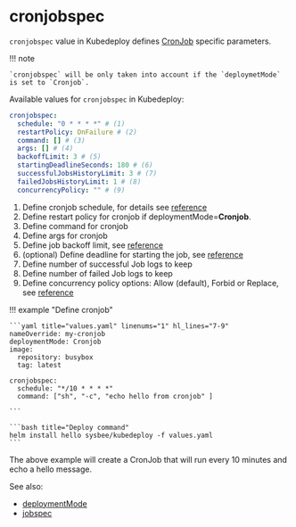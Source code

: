# cronjobspec

`cronjobspec` value in Kubedeploy defines [CronJob](https://kubernetes.io/docs/concepts/workloads/controllers/cron-jobs/) specific parameters.

!!! note

    `cronjobspec` will be only taken into account if the `deploymetMode` is set to `Cronjob`.

Available values for `cronjobspec` in Kubedeploy:

```yaml
cronjobspec:
  schedule: "0 * * * *" # (1)
  restartPolicy: OnFailure # (2)
  command: [] # (3)
  args: [] # (4)
  backoffLimit: 3 # (5)
  startingDeadlineSeconds: 180 # (6)
  successfulJobsHistoryLimit: 3 # (7)
  failedJobsHistoryLimit: 1 # (8)
  concurrencyPolicy: "" # (9)

```

1. Define cronjob schedule, for details see [reference](https://kubernetes.io/docs/concepts/workloads/controllers/cron-jobs/#writing-a-cronjob-spec)
2. Define restart policy for cronjob if deploymentMode=**Cronjob**.
3. Define command for cronjob
4. Define args for cronjob
5. Define job backoff limit, see [reference](https://kubernetes.io/docs/concepts/workloads/controllers/job/#pod-backoff-failure-policy)
6. (optional) Define deadline for starting the job, see [reference](https://kubernetes.io/docs/concepts/workloads/controllers/cron-jobs/#starting-deadline)
7. Define number of successful Job logs to keep
8. Define number of failed Job logs to keep
9. Define concurrency policy options: Allow (default), Forbid or Replace, see [reference](https://kubernetes.io/docs/concepts/workloads/controllers/cron-jobs/#concurrency-policy)


!!! example "Define cronjob"

    ```yaml title="values.yaml" linenums="1" hl_lines="7-9"
    nameOverride: my-cronjob
    deploymentMode: Cronjob
    image:
      repository: busybox
      tag: latest

    cronjobspec:
      schedule: "*/10 * * * *"
      command: ["sh", "-c", "echo hello from cronjob" ]

    ```

    ```bash title="Deploy command"
    helm install hello sysbee/kubedeploy -f values.yaml
    ```

The above example will create a CronJob that will run every 10 minutes and echo a hello message.

See also:

- [deploymentMode](deploymentmode.md)
- [jobspec](jobspec.md)
